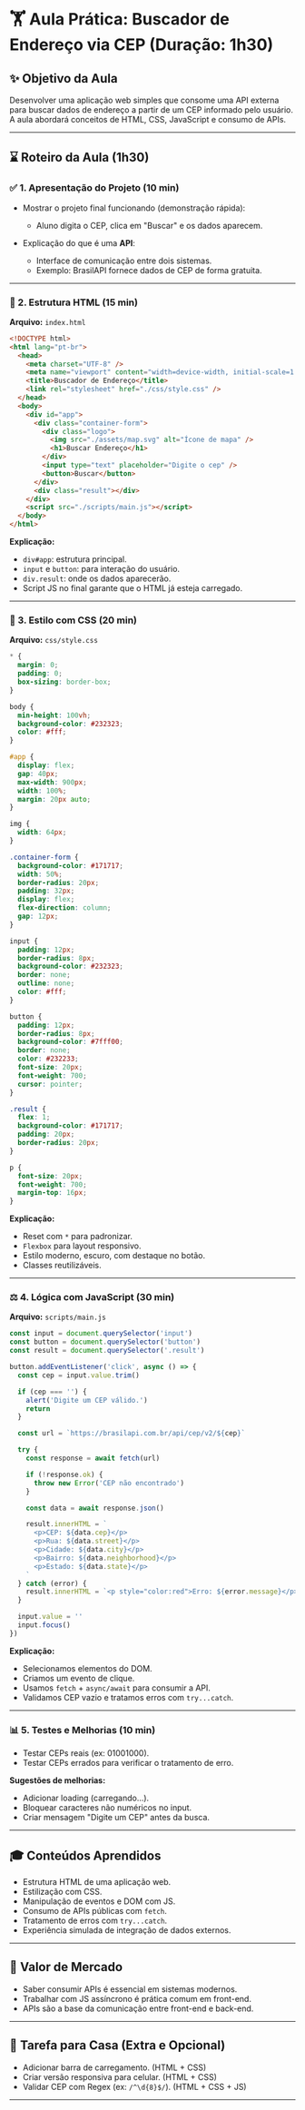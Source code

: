 # 🏋️ Aula Prática: Buscador de Endereço via CEP (Duração: 1h30)

## ✨ Objetivo da Aula
Desenvolver uma aplicação web simples que consome uma API externa para buscar dados de endereço a partir de um CEP informado pelo usuário. A aula abordará conceitos de HTML, CSS, JavaScript e consumo de APIs.

---

## ⌛ Roteiro da Aula (1h30)

### ✅ 1. Apresentação do Projeto (10 min)

- Mostrar o projeto final funcionando (demonstração rápida):
  - Aluno digita o CEP, clica em "Buscar" e os dados aparecem.

- Explicação do que é uma **API**:
  - Interface de comunicação entre dois sistemas.
  - Exemplo: BrasilAPI fornece dados de CEP de forma gratuita.

---

### 📁 2. Estrutura HTML (15 min)

**Arquivo:** `index.html`

```html
<!DOCTYPE html>
<html lang="pt-br">
  <head>
    <meta charset="UTF-8" />
    <meta name="viewport" content="width=device-width, initial-scale=1.0" />
    <title>Buscador de Endereço</title>
    <link rel="stylesheet" href="./css/style.css" />
  </head>
  <body>
    <div id="app">
      <div class="container-form">
        <div class="logo">
          <img src="./assets/map.svg" alt="Ícone de mapa" />
          <h1>Buscar Endereço</h1>
        </div>
        <input type="text" placeholder="Digite o cep" />
        <button>Buscar</button>
      </div>
      <div class="result"></div>
    </div>
    <script src="./scripts/main.js"></script>
  </body>
</html>
```

**Explicação:**
- `div#app`: estrutura principal.
- `input` e `button`: para interação do usuário.
- `div.result`: onde os dados aparecerão.
- Script JS no final garante que o HTML já esteja carregado.

---

### 🎨 3. Estilo com CSS (20 min)

**Arquivo:** `css/style.css`

```css
* {
  margin: 0;
  padding: 0;
  box-sizing: border-box;
}

body {
  min-height: 100vh;
  background-color: #232323;
  color: #fff;
}

#app {
  display: flex;
  gap: 40px;
  max-width: 900px;
  width: 100%;
  margin: 20px auto;
}

img {
  width: 64px;
}

.container-form {
  background-color: #171717;
  width: 50%;
  border-radius: 20px;
  padding: 32px;
  display: flex;
  flex-direction: column;
  gap: 12px;
}

input {
  padding: 12px;
  border-radius: 8px;
  background-color: #232323;
  border: none;
  outline: none;
  color: #fff;
}

button {
  padding: 12px;
  border-radius: 8px;
  background-color: #7fff00;
  border: none;
  color: #232233;
  font-size: 20px;
  font-weight: 700;
  cursor: pointer;
}

.result {
  flex: 1;
  background-color: #171717;
  padding: 20px;
  border-radius: 20px;
}

p {
  font-size: 20px;
  font-weight: 700;
  margin-top: 16px;
}
```

**Explicação:**
- Reset com `*` para padronizar.
- `Flexbox` para layout responsivo.
- Estilo moderno, escuro, com destaque no botão.
- Classes reutilizáveis.

---

### ⚖️ 4. Lógica com JavaScript (30 min)

**Arquivo:** `scripts/main.js`

```js
const input = document.querySelector('input')
const button = document.querySelector('button')
const result = document.querySelector('.result')

button.addEventListener('click', async () => {
  const cep = input.value.trim()

  if (cep === '') {
    alert('Digite um CEP válido.')
    return
  }

  const url = `https://brasilapi.com.br/api/cep/v2/${cep}`

  try {
    const response = await fetch(url)

    if (!response.ok) {
      throw new Error('CEP não encontrado')
    }

    const data = await response.json()

    result.innerHTML = `
      <p>CEP: ${data.cep}</p>
      <p>Rua: ${data.street}</p>
      <p>Cidade: ${data.city}</p>
      <p>Bairro: ${data.neighborhood}</p>
      <p>Estado: ${data.state}</p>
    `
  } catch (error) {
    result.innerHTML = `<p style="color:red">Erro: ${error.message}</p>`
  }

  input.value = ''
  input.focus()
})
```

**Explicação:**
- Selecionamos elementos do DOM.
- Criamos um evento de clique.
- Usamos `fetch` + `async/await` para consumir a API.
- Validamos CEP vazio e tratamos erros com `try...catch`.

---

### 📊 5. Testes e Melhorias (10 min)

- Testar CEPs reais (ex: 01001000).
- Testar CEPs errados para verificar o tratamento de erro.

**Sugestões de melhorias:**
- Adicionar loading (carregando...).
- Bloquear caracteres não numéricos no input.
- Criar mensagem "Digite um CEP" antes da busca.

---

## 🎓 Conteúdos Aprendidos
- Estrutura HTML de uma aplicação web.
- Estilização com CSS.
- Manipulação de eventos e DOM com JS.
- Consumo de APIs públicas com `fetch`.
- Tratamento de erros com `try...catch`.
- Experiência simulada de integração de dados externos.

---

## 💼 Valor de Mercado
- Saber consumir APIs é essencial em sistemas modernos.
- Trabalhar com JS assíncrono é prática comum em front-end.
- APIs são a base da comunicação entre front-end e back-end.

---

## 📅 Tarefa para Casa (Extra e Opcional)
- Adicionar barra de carregamento. (HTML + CSS)
- Criar versão responsiva para celular. (HTML + CSS)
- Validar CEP com Regex (ex: `/^\d{8}$/`). (HTML + CSS + JS)

---

